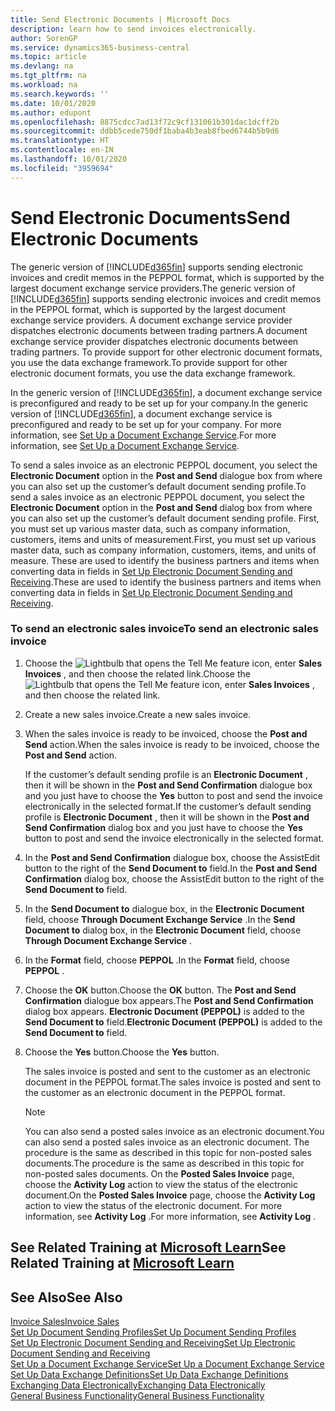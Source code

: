 ```yaml
---
title: Send Electronic Documents | Microsoft Docs
description: learn how to send invoices electronically.
author: SorenGP
ms.service: dynamics365-business-central
ms.topic: article
ms.devlang: na
ms.tgt_pltfrm: na
ms.workload: na
ms.search.keywords: ''
ms.date: 10/01/2020
ms.author: edupont
ms.openlocfilehash: 8875cdcc7ad13f72c9cf131061b301dac1dcff2b
ms.sourcegitcommit: ddbb5cede750df1baba4b3eab8fbed6744b5b9d6
ms.translationtype: HT
ms.contentlocale: en-IN
ms.lasthandoff: 10/01/2020
ms.locfileid: "3959694"
---
```

# <a name="send-electronic-documents"></a><span data-ttu-id="db49d-103">Send Electronic Documents</span><span class="sxs-lookup"><span data-stu-id="db49d-103">Send Electronic Documents</span></span>
<span data-ttu-id="db49d-104">The generic version of [!INCLUDE[d365fin](includes/d365fin_md.md)] supports sending electronic invoices and credit memos in the PEPPOL format, which is supported by the largest document exchange service providers.</span><span class="sxs-lookup"><span data-stu-id="db49d-104">The generic version of [!INCLUDE[d365fin](includes/d365fin_md.md)] supports sending electronic invoices and credit memos in the PEPPOL format, which is supported by the largest document exchange service providers.</span></span> <span data-ttu-id="db49d-105">A document exchange service provider dispatches electronic documents between trading partners.</span><span class="sxs-lookup"><span data-stu-id="db49d-105">A document exchange service provider dispatches electronic documents between trading partners.</span></span> <span data-ttu-id="db49d-106">To provide support for other electronic document formats, you use the data exchange framework.</span><span class="sxs-lookup"><span data-stu-id="db49d-106">To provide support for other electronic document formats, you use the data exchange framework.</span></span>  

 <span data-ttu-id="db49d-107">In the generic version of [!INCLUDE[d365fin](includes/d365fin_md.md)], a document exchange service is preconfigured and ready to be set up for your company.</span><span class="sxs-lookup"><span data-stu-id="db49d-107">In the generic version of [!INCLUDE[d365fin](includes/d365fin_md.md)], a document exchange service is preconfigured and ready to be set up for your company.</span></span> <span data-ttu-id="db49d-108">For more information, see [Set Up a Document Exchange Service](across-how-to-set-up-a-document-exchange-service.md).</span><span class="sxs-lookup"><span data-stu-id="db49d-108">For more information, see [Set Up a Document Exchange Service](across-how-to-set-up-a-document-exchange-service.md).</span></span>  

 <span data-ttu-id="db49d-109">To send a sales invoice as an electronic PEPPOL document, you select the **Electronic Document** option in the **Post and Send** dialogue box from where you can also set up the customer’s default document sending profile.</span><span class="sxs-lookup"><span data-stu-id="db49d-109">To send a sales invoice as an electronic PEPPOL document, you select the **Electronic Document** option in the **Post and Send** dialog box from where you can also set up the customer’s default document sending profile.</span></span> <span data-ttu-id="db49d-110">First, you must set up various master data, such as company information, customers, items and units of measurement.</span><span class="sxs-lookup"><span data-stu-id="db49d-110">First, you must set up various master data, such as company information, customers, items, and units of measure.</span></span> <span data-ttu-id="db49d-111">These are used to identify the business partners and items when converting data in fields in [Set Up Electronic Document Sending and Receiving](across-how-to-set-up-electronic-document-sending-and-receiving.md).</span><span class="sxs-lookup"><span data-stu-id="db49d-111">These are used to identify the business partners and items when converting data in fields in [Set Up Electronic Document Sending and Receiving](across-how-to-set-up-electronic-document-sending-and-receiving.md).</span></span>  

### <a name="to-send-an-electronic-sales-invoice"></a><span data-ttu-id="db49d-112">To send an electronic sales invoice</span><span class="sxs-lookup"><span data-stu-id="db49d-112">To send an electronic sales invoice</span></span>  

1.  <span data-ttu-id="db49d-113">Choose the ![Lightbulb that opens the Tell Me feature](media/ui-search/search_small.png "Tell me what you want to do") icon, enter **Sales Invoices** , and then choose the related link.</span><span class="sxs-lookup"><span data-stu-id="db49d-113">Choose the ![Lightbulb that opens the Tell Me feature](media/ui-search/search_small.png "Tell me what you want to do") icon, enter **Sales Invoices** , and then choose the related link.</span></span>  

2.  <span data-ttu-id="db49d-114">Create a new sales invoice.</span><span class="sxs-lookup"><span data-stu-id="db49d-114">Create a new sales invoice.</span></span>  

3.  <span data-ttu-id="db49d-115">When the sales invoice is ready to be invoiced, choose the **Post and Send** action.</span><span class="sxs-lookup"><span data-stu-id="db49d-115">When the sales invoice is ready to be invoiced, choose the **Post and Send** action.</span></span>  

     <span data-ttu-id="db49d-116">If the customer’s default sending profile is an **Electronic Document** , then it will be shown in the **Post and Send Confirmation** dialogue box and you just have to choose the **Yes** button to post and send the invoice electronically in the selected format.</span><span class="sxs-lookup"><span data-stu-id="db49d-116">If the customer’s default sending profile is **Electronic Document** , then it will be shown in the **Post and Send Confirmation** dialog box and you just have to choose the **Yes** button to post and send the invoice electronically in the selected format.</span></span>  

4.  <span data-ttu-id="db49d-117">In the **Post and Send Confirmation** dialogue box, choose the AssistEdit button to the right of the **Send Document to** field.</span><span class="sxs-lookup"><span data-stu-id="db49d-117">In the **Post and Send Confirmation** dialog box, choose the AssistEdit button to the right of the **Send Document to** field.</span></span>  

5.  <span data-ttu-id="db49d-118">In the **Send Document to** dialogue box, in the **Electronic Document** field, choose **Through Document Exchange Service** .</span><span class="sxs-lookup"><span data-stu-id="db49d-118">In the **Send Document to** dialog box, in the **Electronic Document** field, choose **Through Document Exchange Service** .</span></span>  

6.  <span data-ttu-id="db49d-119">In the **Format** field, choose **PEPPOL** .</span><span class="sxs-lookup"><span data-stu-id="db49d-119">In the **Format** field, choose **PEPPOL** .</span></span>  

7.  <span data-ttu-id="db49d-120">Choose the **OK** button.</span><span class="sxs-lookup"><span data-stu-id="db49d-120">Choose the **OK** button.</span></span> <span data-ttu-id="db49d-121">The **Post and Send Confirmation** dialogue box appears.</span><span class="sxs-lookup"><span data-stu-id="db49d-121">The **Post and Send Confirmation** dialog box appears.</span></span> <span data-ttu-id="db49d-122">**Electronic Document (PEPPOL)** is added to the **Send Document to** field.</span><span class="sxs-lookup"><span data-stu-id="db49d-122">**Electronic Document (PEPPOL)** is added to the **Send Document to** field.</span></span>  

8.  <span data-ttu-id="db49d-123">Choose the **Yes** button.</span><span class="sxs-lookup"><span data-stu-id="db49d-123">Choose the **Yes** button.</span></span>  

     <span data-ttu-id="db49d-124">The sales invoice is posted and sent to the customer as an electronic document in the PEPPOL format.</span><span class="sxs-lookup"><span data-stu-id="db49d-124">The sales invoice is posted and sent to the customer as an electronic document in the PEPPOL format.</span></span>  

    > [!NOTE]  
    >  <span data-ttu-id="db49d-125">You can also send a posted sales invoice as an electronic document.</span><span class="sxs-lookup"><span data-stu-id="db49d-125">You can also send a posted sales invoice as an electronic document.</span></span> <span data-ttu-id="db49d-126">The procedure is the same as described in this topic for non-posted sales documents.</span><span class="sxs-lookup"><span data-stu-id="db49d-126">The procedure is the same as described in this topic for non-posted sales documents.</span></span> <span data-ttu-id="db49d-127">On the **Posted Sales Invoice** page, choose the **Activity Log** action to view the status of the electronic document.</span><span class="sxs-lookup"><span data-stu-id="db49d-127">On the **Posted Sales Invoice** page, choose the **Activity Log** action to view the status of the electronic document.</span></span> <span data-ttu-id="db49d-128">For more information, see **Activity Log** .</span><span class="sxs-lookup"><span data-stu-id="db49d-128">For more information, see **Activity Log** .</span></span>  

## <a name="see-related-training-at-microsoft-learn"></a><span data-ttu-id="db49d-129">See Related Training at [Microsoft Learn](/learn/modules/electronic-documents-dynamics-365-business-central/index)</span><span class="sxs-lookup"><span data-stu-id="db49d-129">See Related Training at [Microsoft Learn](/learn/modules/electronic-documents-dynamics-365-business-central/index)</span></span>

## <a name="see-also"></a><span data-ttu-id="db49d-130">See Also</span><span class="sxs-lookup"><span data-stu-id="db49d-130">See Also</span></span>  
[<span data-ttu-id="db49d-131">Invoice Sales</span><span class="sxs-lookup"><span data-stu-id="db49d-131">Invoice Sales</span></span>](sales-how-invoice-sales.md)  
[<span data-ttu-id="db49d-132">Set Up Document Sending Profiles</span><span class="sxs-lookup"><span data-stu-id="db49d-132">Set Up Document Sending Profiles</span></span>](sales-how-setup-document-send-profiles.md)  
[<span data-ttu-id="db49d-133">Set Up Electronic Document Sending and Receiving</span><span class="sxs-lookup"><span data-stu-id="db49d-133">Set Up Electronic Document Sending and Receiving</span></span>](across-how-to-set-up-electronic-document-sending-and-receiving.md)  
[<span data-ttu-id="db49d-134">Set Up a Document Exchange Service</span><span class="sxs-lookup"><span data-stu-id="db49d-134">Set Up a Document Exchange Service</span></span>](across-how-to-set-up-a-document-exchange-service.md)  
[<span data-ttu-id="db49d-135">Set Up Data Exchange Definitions</span><span class="sxs-lookup"><span data-stu-id="db49d-135">Set Up Data Exchange Definitions</span></span>](across-how-to-set-up-data-exchange-definitions.md)  
[<span data-ttu-id="db49d-136">Exchanging Data Electronically</span><span class="sxs-lookup"><span data-stu-id="db49d-136">Exchanging Data Electronically</span></span>](across-data-exchange.md)  
[<span data-ttu-id="db49d-137">General Business Functionality</span><span class="sxs-lookup"><span data-stu-id="db49d-137">General Business Functionality</span></span>](ui-across-business-areas.md)  

